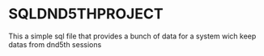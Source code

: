 # SQLDND5THPROJECT
This a simple sql file that provides a bunch of data for a system wich keep datas from dnd5th sessions
